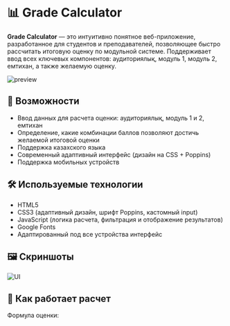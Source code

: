 # 📊 Grade Calculator

**Grade Calculator** — это интуитивно понятное веб-приложение, разработанное для студентов и преподавателей, позволяющее быстро рассчитать итоговую оценку по модульной системе. Поддерживает ввод всех ключевых компонентов: аудиториялық, модуль 1, модуль 2, емтихан, а также желаемую оценку.

![preview](ph7.jpg)

## 🚀 Возможности

- Ввод данных для расчета оценки: аудиториялық, модуль 1 и 2, емтихан
- Определение, какие комбинации баллов позволяют достичь желаемой итоговой оценки
- Поддержка казахского языка
- Современный адаптивный интерфейс (дизайн на CSS + Poppins)
- Поддержка мобильных устройств

## 🛠️ Используемые технологии

- HTML5
- CSS3 (адаптивный дизайн, шрифт Poppins, кастомный input)
- JavaScript (логика расчета, фильтрация и отображение результатов)
- Google Fonts
- Адаптированный под все устройства интерфейс

## 🖼️ Скриншоты

![UI](ph7.jpg)

## 🧮 Как работает расчет

Формула оценки:
